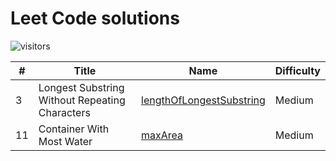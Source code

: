 # Leet Code solutions

![visitors](https://visitor-badge.laobi.icu/badge?page_id=compmonk.LeetCode)

|  #  |       Title         | Name    | Difficulty |
| --- | ------------------- | ------- | ---- |
| 3 | Longest Substring Without Repeating Characters |[lengthOfLongestSubstring](https://github.com/compmonk/LeetCode/tree/master/lengthOfLongestSubstring)| Medium |
| 11 | Container With Most Water |[maxArea](https://github.com/compmonk/LeetCode/tree/master/maxArea)| Medium |
